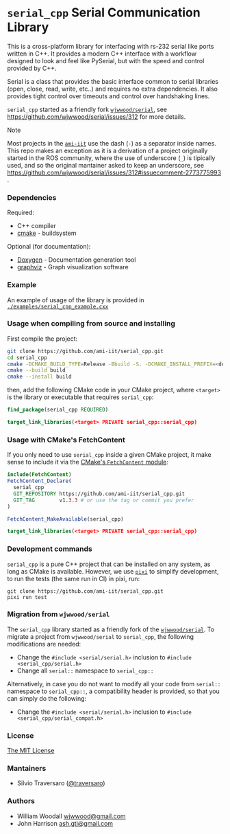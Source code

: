 # `serial_cpp` Serial Communication Library

This is a cross-platform library for interfacing with rs-232 serial like ports written in C++. It provides a modern C++ interface with a workflow designed to look and feel like PySerial, but with the speed and control provided by C++. 

Serial is a class that provides the basic interface common to serial libraries (open, close, read, write, etc..) and requires no extra dependencies. It also provides tight control over timeouts and control over handshaking lines.

`serial_cpp` started as a friendly fork [`wjwwood/serial`](https://github.com/wjwwood/serial), see https://github.com/wjwwood/serial/issues/312 for more details.

> [!NOTE]
> Most projects in the [`ami-iit`](https://github.com/ami-iit) use the dash (`-`) as a separator inside names. This repo makes an exception as it is a derivation of a project originally started in the ROS community, where the use of underscore (`_`) is tipically used, and so the original mantainer asked to keep an underscore, see https://github.com/wjwwood/serial/issues/312#issuecomment-2773775993 .

### Dependencies

Required:
* C++ compiler
* [cmake](http://www.cmake.org) - buildsystem

Optional (for documentation):
* [Doxygen](http://www.doxygen.org/) - Documentation generation tool
* [graphviz](http://www.graphviz.org/) - Graph visualization software

### Example

An example of usage of the library is provided in [`./examples/serial_cpp_example.cxx`](examples/serial_cpp_example.cxx)

### Usage when compiling from source and installing

First compile the project:

~~~bash
git clone https://github.com/ami-iit/serial_cpp.git
cd serial_cpp
cmake -DCMAKE_BUILD_TYPE=Release -Bbuild -S. -DCMAKE_INSTALL_PREFIX=<desired_install_dir>
cmake --build build
cmake --install build
~~~

then, add the following CMake code in your CMake project, where `<target>` is the library or executable
that requires `serial_cpp`:

~~~cmake
find_package(serial_cpp REQUIRED)

target_link_libraries(<target> PRIVATE serial_cpp::serial_cpp)
~~~

### Usage with CMake's FetchContent

If you only need to use `serial_cpp` inside a given CMake project, it make sense to include it via the [CMake's `FetchContent` module](https://cmake.org/cmake/help/latest/module/FetchContent.html):

~~~cmake
include(FetchContent)
FetchContent_Declare(
  serial_cpp
  GIT_REPOSITORY https://github.com/ami-iit/serial_cpp.git
  GIT_TAG        v1.3.3 # or use the tag or commit you prefer
)

FetchContent_MakeAvailable(serial_cpp)

target_link_libraries(<target> PRIVATE serial_cpp::serial_cpp)
~~~

### Development commands

`serial_cpp` is a pure C++ project that can be installed on any system, as long as CMake is available. However, we use [`pixi`](https://pixi.sh) to simplify development, to run the tests (the same run in CI) in pixi, run:

~~~
git clone https://github.com/ami-iit/serial_cpp.git
pixi run test
~~~

### Migration from `wjwwood/serial`

The `serial_cpp` library started as a friendly fork of the [`wjwwood/serial`](https://github.com/wjwwood/serial). To migrate a project from `wjwwood/serial` to `serial_cpp`, the following modifications are needed:

* Change the `#include <serial/serial.h>` inclusion to `#include <serial_cpp/serial.h>`
* Change all `serial::` namespace to `serial_cpp::`

Alternatively, in case you do not want to modify all your code from  `serial::` namespace to `serial_cpp::`, a compatibility header is provided, so that you can simply do the following:

* Change the `#include <serial/serial.h>` inclusion to `#include <serial_cpp/serial_compat.h>`

### License

[The MIT License](LICENSE)

### Mantainers

* Silvio Traversaro ([@traversaro](https://github.com/traversaro))

### Authors

* William Woodall <wjwwood@gmail.com>
* John Harrison <ash.gti@gmail.com>
